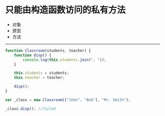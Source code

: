 # 只能由构造函数访问的私有方法
- 对象
- 原型
- 方法

---
```JavaScript
function Classroom(students, teacher) {
    function disp() {
        console.log(this.students.join(", "));
    }

    this.students = students;
    this.teacher = teacher;

    disp();
}

var _class = new Classroom(["John", "Bob"], "Mr. Smith");

_class.disp(); //failed
```
